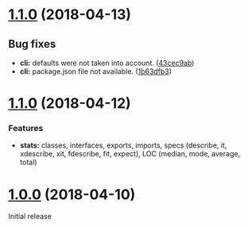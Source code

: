 <a name="1.1.1"></a>
# [1.1.0](https://github.com/compodoc/ts-stats/compare/1.1.0...1.1.1) (2018-04-13)

## Bug fixes

* **cli:** defaults were not taken into account. ([43cec9ab](https://github.com/compodoc/ts-stats/commit/43cec9ab))
* **cli:** package.json file not available. ([1b63dfb3](https://github.com/compodoc/ts-stats/commit/1b63dfb3))

<a name="1.1.0"></a>
# [1.1.0](https://github.com/compodoc/ts-stats/compare/1.0.0...1.1.0) (2018-04-12)

### Features

* **stats:** classes, interfaces, exports, imports, specs (describe, it, xdescribe, xit, fdescribe, fit, expect), LOC (median, mode, average, total)

<a name="1.0.0"></a>
# [1.0.0](https://github.com/compodoc/ts-stats/releases/tag/1.0.0) (2018-04-10)

Initial release